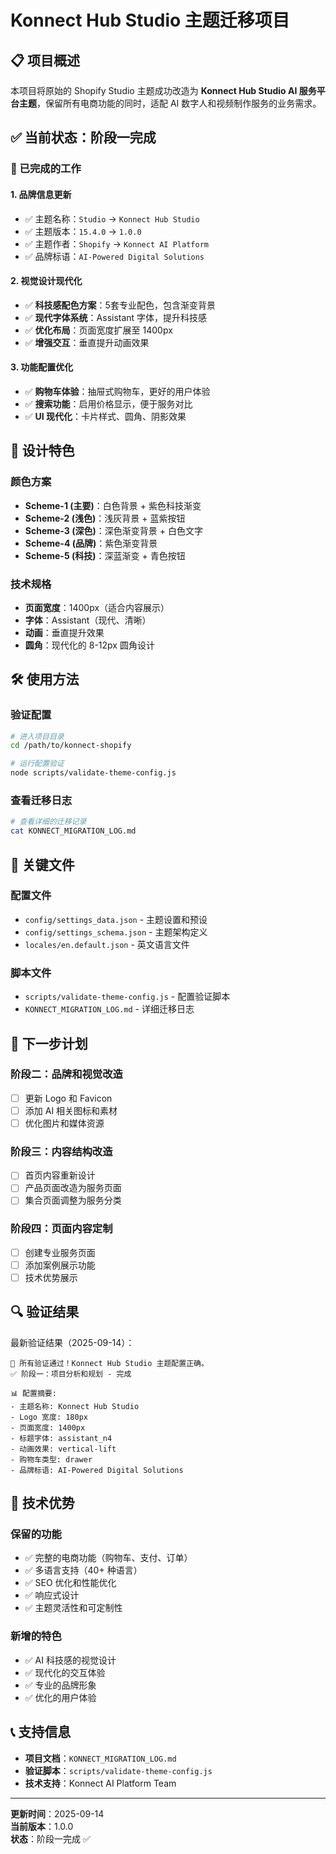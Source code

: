 # Konnect Hub Studio 主题迁移项目

## 📋 项目概述

本项目将原始的 Shopify Studio 主题成功改造为 **Konnect Hub Studio AI 服务平台主题**，保留所有电商功能的同时，适配 AI 数字人和视频制作服务的业务需求。

## ✅ 当前状态：阶段一完成

### 🎯 已完成的工作

#### 1. 品牌信息更新
- ✅ 主题名称：`Studio` → `Konnect Hub Studio`
- ✅ 主题版本：`15.4.0` → `1.0.0`
- ✅ 主题作者：`Shopify` → `Konnect AI Platform`
- ✅ 品牌标语：`AI-Powered Digital Solutions`

#### 2. 视觉设计现代化
- ✅ **科技感配色方案**：5套专业配色，包含渐变背景
- ✅ **现代字体系统**：Assistant 字体，提升科技感
- ✅ **优化布局**：页面宽度扩展至 1400px
- ✅ **增强交互**：垂直提升动画效果

#### 3. 功能配置优化
- ✅ **购物车体验**：抽屉式购物车，更好的用户体验
- ✅ **搜索功能**：启用价格显示，便于服务对比
- ✅ **UI 现代化**：卡片样式、圆角、阴影效果

## 🎨 设计特色

### 颜色方案
- **Scheme-1 (主要)**：白色背景 + 紫色科技渐变
- **Scheme-2 (浅色)**：浅灰背景 + 蓝紫按钮
- **Scheme-3 (深色)**：深色渐变背景 + 白色文字
- **Scheme-4 (品牌)**：紫色渐变背景
- **Scheme-5 (科技)**：深蓝渐变 + 青色按钮

### 技术规格
- **页面宽度**：1400px（适合内容展示）
- **字体**：Assistant（现代、清晰）
- **动画**：垂直提升效果
- **圆角**：现代化的 8-12px 圆角设计

## 🛠️ 使用方法

### 验证配置
```bash
# 进入项目目录
cd /path/to/konnect-shopify

# 运行配置验证
node scripts/validate-theme-config.js
```

### 查看迁移日志
```bash
# 查看详细的迁移记录
cat KONNECT_MIGRATION_LOG.md
```

## 📁 关键文件

### 配置文件
- `config/settings_data.json` - 主题设置和预设
- `config/settings_schema.json` - 主题架构定义
- `locales/en.default.json` - 英文语言文件

### 脚本文件
- `scripts/validate-theme-config.js` - 配置验证脚本
- `KONNECT_MIGRATION_LOG.md` - 详细迁移日志

## 🔄 下一步计划

### 阶段二：品牌和视觉改造
- [ ] 更新 Logo 和 Favicon
- [ ] 添加 AI 相关图标和素材
- [ ] 优化图片和媒体资源

### 阶段三：内容结构改造
- [ ] 首页内容重新设计
- [ ] 产品页面改造为服务页面
- [ ] 集合页面调整为服务分类

### 阶段四：页面内容定制
- [ ] 创建专业服务页面
- [ ] 添加案例展示功能
- [ ] 技术优势展示

## 🔍 验证结果

最新验证结果（2025-09-14）：
```
🎉 所有验证通过！Konnect Hub Studio 主题配置正确。
✅ 阶段一：项目分析和规划 - 完成

📊 配置摘要:
- 主题名称: Konnect Hub Studio
- Logo 宽度: 180px
- 页面宽度: 1400px
- 标题字体: assistant_n4
- 动画效果: vertical-lift
- 购物车类型: drawer
- 品牌标语: AI-Powered Digital Solutions
```

## 🚀 技术优势

### 保留的功能
- ✅ 完整的电商功能（购物车、支付、订单）
- ✅ 多语言支持（40+ 种语言）
- ✅ SEO 优化和性能优化
- ✅ 响应式设计
- ✅ 主题灵活性和可定制性

### 新增的特色
- ✅ AI 科技感的视觉设计
- ✅ 现代化的交互体验
- ✅ 专业的品牌形象
- ✅ 优化的用户体验

## 📞 支持信息

- **项目文档**：`KONNECT_MIGRATION_LOG.md`
- **验证脚本**：`scripts/validate-theme-config.js`
- **技术支持**：Konnect AI Platform Team

---

**更新时间**：2025-09-14  
**当前版本**：1.0.0  
**状态**：阶段一完成 ✅
